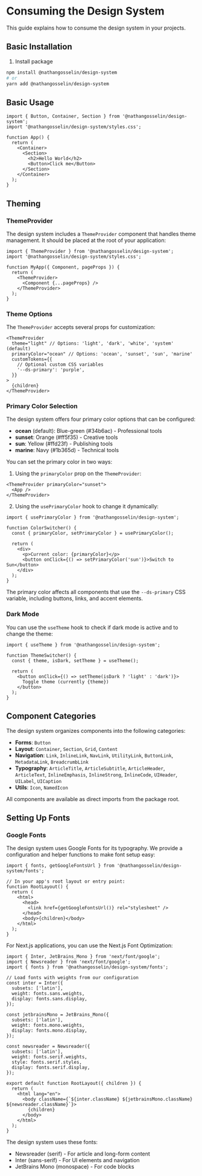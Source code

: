 # Consuming the Design System

This guide explains how to consume the design system in your projects.

## Basic Installation

1. Install package

```bash
npm install @nathangosselin/design-system
# or
yarn add @nathangosselin/design-system
```

## Basic Usage

```tsx
import { Button, Container, Section } from '@nathangosselin/design-system';
import '@nathangosselin/design-system/styles.css';

function App() {
  return (
    <Container>
      <Section>
        <h2>Hello World</h2>
        <Button>Click me</Button>
      </Section>
    </Container>
  );
}
```

## Theming

### ThemeProvider

The design system includes a `ThemeProvider` component that handles theme management. It should be placed at the root of your application:

```tsx
import { ThemeProvider } from '@nathangosselin/design-system';
import '@nathangosselin/design-system/styles.css';

function MyApp({ Component, pageProps }) {
  return (
    <ThemeProvider>
      <Component {...pageProps} />
    </ThemeProvider>
  );
}
```

### Theme Options

The `ThemeProvider` accepts several props for customization:

```tsx
<ThemeProvider
  theme="light" // Options: 'light', 'dark', 'white', 'system' (default)
  primaryColor="ocean" // Options: 'ocean', 'sunset', 'sun', 'marine'
  customTokens={{
    // Optional custom CSS variables
    '--ds-primary': 'purple',
  }}
>
  {children}
</ThemeProvider>
```

### Primary Color Selection

The design system offers four primary color options that can be configured:

- **ocean** (default): Blue-green (#34b6ac) - Professional tools
- **sunset**: Orange (#ff5f35) - Creative tools
- **sun**: Yellow (#ffd23f) - Publishing tools
- **marine**: Navy (#1b365d) - Technical tools

You can set the primary color in two ways:

1. Using the `primaryColor` prop on the `ThemeProvider`:

```tsx
<ThemeProvider primaryColor="sunset">
  <App />
</ThemeProvider>
```

2. Using the `usePrimaryColor` hook to change it dynamically:

```tsx
import { usePrimaryColor } from '@nathangosselin/design-system';

function ColorSwitcher() {
  const { primaryColor, setPrimaryColor } = usePrimaryColor();

  return (
    <div>
      <p>Current color: {primaryColor}</p>
      <button onClick={() => setPrimaryColor('sun')}>Switch to Sun</button>
    </div>
  );
}
```

The primary color affects all components that use the `--ds-primary` CSS variable, including buttons, links, and accent elements.

### Dark Mode

You can use the `useTheme` hook to check if dark mode is active and to change the theme:

```tsx
import { useTheme } from '@nathangosselin/design-system';

function ThemeSwitcher() {
  const { theme, isDark, setTheme } = useTheme();

  return (
    <button onClick={() => setTheme(isDark ? 'light' : 'dark')}>
      Toggle theme (currently {theme})
    </button>
  );
}
```

## Component Categories

The design system organizes components into the following categories:

- **Forms**: `Button`
- **Layout**: `Container`, `Section`, `Grid`, `Content`
- **Navigation**: `Link`, `InlineLink`, `NavLink`, `UtilityLink`, `ButtonLink`, `MetadataLink`, `BreadcrumbLink`
- **Typography**: `ArticleTitle`, `ArticleSubtitle`, `ArticleHeader`, `ArticleText`, `InlineEmphasis`, `InlineStrong`, `InlineCode`, `UIHeader`, `UILabel`, `UICaption`
- **Utils**: `Icon`, `NamedIcon`

All components are available as direct imports from the package root.

## Setting Up Fonts

### Google Fonts

The design system uses Google Fonts for its typography. We provide a configuration and helper functions to make font setup easy:

```tsx
import { fonts, getGoogleFontsUrl } from '@nathangosselin/design-system/fonts';

// In your app's root layout or entry point:
function RootLayout() {
  return (
    <html>
      <head>
        <link href={getGoogleFontsUrl()} rel="stylesheet" />
      </head>
      <body>{children}</body>
    </html>
  );
}
```

For Next.js applications, you can use the Next.js Font Optimization:

```tsx
import { Inter, JetBrains_Mono } from 'next/font/google';
import { Newsreader } from 'next/font/google';
import { fonts } from '@nathangosselin/design-system/fonts';

// Load fonts with weights from our configuration
const inter = Inter({
  subsets: ['latin'],
  weight: fonts.sans.weights,
  display: fonts.sans.display,
});

const jetbrainsMono = JetBrains_Mono({
  subsets: ['latin'],
  weight: fonts.mono.weights,
  display: fonts.mono.display,
});

const newsreader = Newsreader({
  subsets: ['latin'],
  weight: fonts.serif.weights,
  style: fonts.serif.styles,
  display: fonts.serif.display,
});

export default function RootLayout({ children }) {
  return (
    <html lang="en">
      <body className={`${inter.className} ${jetbrainsMono.className} ${newsreader.className}`}>
        {children}
      </body>
    </html>
  );
}
```

The design system uses these fonts:

- Newsreader (serif) - For article and long-form content
- Inter (sans-serif) - For UI elements and navigation
- JetBrains Mono (monospace) - For code blocks
